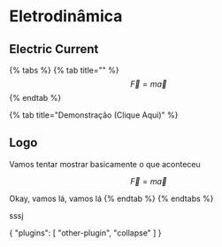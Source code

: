 # Eletrodinâmica

## Electric Current

{% tabs %}
{% tab title="" %}
                                                                                 $$\vec{F}=m\vec{a}$$ 
{% endtab %}

{% tab title="Demonstração \(Clique Aqui\)" %}
## Logo

Vamos tentar mostrar basicamente o que aconteceu

$$
\vec{F}=m\vec{a}
$$

Okay, vamos lá, vamos lá
{% endtab %}
{% endtabs %}



sssj

{ "plugins": \[ "other-plugin", "collapse" \] }

